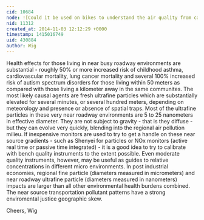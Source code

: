```yaml
---
cid: 10684
node: ![Could it be used on bikes to understand the air quality from cars](../notes/fatnotfossils/10-29-2014/could-it-be-used-on-bikes-to-understand-the-air-quality-from-cars)
nid: 11312
created_at: 2014-11-03 12:12:29 +0000
timestamp: 1415016749
uid: 430884
author: Wig
---
```


Health effects for those living in near busy roadway environments are substantial - roughly 50% or more increased risk of childhood asthma, cardiovascular mortality, lung cancer mortality and several 100% increased risk of autism spectrum disorders for those living within 50 meters as compared with those living a kilometer away in the same communites.  The most likely causal agents are fresh ultrafine particles which are substantially elevated for several minutes, or several hundred meters, depending on meteorology and presence or absence of spatial traps.  Most of the ultrafine particles in these very near roadway environments are 5 to 25 nanometers in effective diameter.  They are not subject to gravity - that is they diffuse - but they can evolve very quickly, blending into the regional air pollution milieu.  If inexpensive monitors are used to try to get a handle on these near source gradients - such as Shenyei for particles or NOx monitors (active real time or passive time integrated) - it is a good idea to try to calibrate with bench quality instruments to the extent possible.  Even moderate quality instruments, however, may be useful as guides to relative concentrations in different micro environments.  In post industrial economies, regional fine particle (diameters measured in micrometers) and near roadway ultrafine particle (diameters measured in nanometers) impacts are larger than all other environmental health burdens combined.  The near source transportation pollutant patterns have a strong enviromental justice geographic skew.

Cheers, Wig